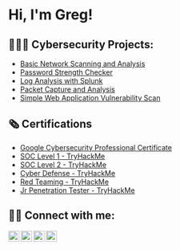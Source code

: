 <h1>Hi, I'm Greg!

<h2>👨🏿‍💻 Cybersecurity Projects:</h2>

- [Basic Network Scanning and Analysis](https://github.com/TechFella1024/Network-Scanning-and-Analysis-)
- [Password Strength Checker](https://github.com/joshmadakor1/4chan-Image-Analysis-Middleware-C964)
- [Log Analysis with Splunk](https://github.com/joshmadakor1/Sentinel-Lab)
- [Packet Capture and Analysis](https://github.com/joshmadakor1/Jwipe.PowerShell)
- [Simple Web Application Vulnerability Scan](https://github.com/joshmadakor1/AD_PS)

<h2>🗞️ Certifications</h2>

- [Google Cybersecurity Professional Certificate](https://www.linkedin.com/in/gregoryldillard/details/certifications/1714221963082/single-media-viewer/?profileId=ACoAADXvFMwBIS15OXhWi-OJZ4i56OO2HaI28Vs)
- [SOC Level 1 - TryHackMe](https://www.linkedin.com/in/gregoryldillard/details/certifications/1714411362402/single-media-viewer/?profileId=ACoAADXvFMwBIS15OXhWi-OJZ4i56OO2HaI28Vs)
- [SOC Level 2 - TryHackMe](https://www.linkedin.com/in/gregoryldillard/details/certifications/1719527709449/single-media-viewer/?profileId=ACoAADXvFMwBIS15OXhWi-OJZ4i56OO2HaI28Vs)
- [Cyber Defense - TryHackMe](https://www.linkedin.com/in/gregoryldillard/details/certifications/1719480007619/single-media-viewer/?profileId=ACoAADXvFMwBIS15OXhWi-OJZ4i56OO2HaI28Vs)
- [Red Teaming - TryHackMe](https://www.linkedin.com/in/gregoryldillard/details/certifications/1720546693398/single-media-viewer/?profileId=ACoAADXvFMwBIS15OXhWi-OJZ4i56OO2HaI28Vs)
- [Jr Penetration Tester - TryHackMe](https://www.linkedin.com/in/gregoryldillard/details/certifications/1720546612108/single-media-viewer/?profileId=ACoAADXvFMwBIS15OXhWi-OJZ4i56OO2HaI28Vs)

<h2> 🤳🏿 Connect with me:</h2>

[<img align="left" alt="JoshMadakor | YouTube" width="22px" src="https://cdn.jsdelivr.net/npm/simple-icons@v3/icons/youtube.svg" />][youtube]
[<img align="left" alt="JoshMadakor | Twitter" width="22px" src="https://cdn.jsdelivr.net/npm/simple-icons@v3/icons/twitter.svg" />][twitter]
[<img align="left" alt="JoshMadakor | LinkedIn" width="22px" src="https://cdn.jsdelivr.net/npm/simple-icons@v3/icons/linkedin.svg" />][linkedin]
[<img align="left" alt="JoshMadakor | Instagram" width="22px" src="https://cdn.jsdelivr.net/npm/simple-icons@v3/icons/instagram.svg" />][instagram]

[twitter]: https://twitter.com/
[youtube]: https://www.youtube.com/
[instagram]: https://www.instagram.com/
[linkedin]: https://www.linkedin.com/in/gregoryldillard/

<!--
**joshmadakor1/joshmadakor1** is a ✨ _special_ ✨ repository because its `README.md` (this file) appears on your GitHub profile.

Here are some ideas to get you started:

- 🔭 I’m currently working on ...
- 🌱 I’m currently learning ...
- 👯 I’m looking to collaborate on ...
- 🤔 I’m looking for help with ...
- 💬 Ask me about ...
- 📫 How to reach me: ...
- 😄 Pronouns: ...
- ⚡ Fun fact: ...
-->
